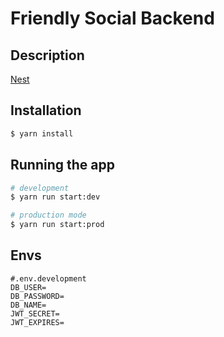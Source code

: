 # Friendly Social Backend

## Description

[Nest](https://github.com/nestjs/nest)

## Installation

```bash
$ yarn install
```

## Running the app

```bash
# development
$ yarn run start:dev

# production mode
$ yarn run start:prod
```

## Envs

```shell
#.env.development
DB_USER=
DB_PASSWORD=
DB_NAME=
JWT_SECRET=
JWT_EXPIRES=
```
